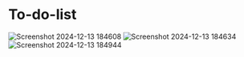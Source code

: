 # To-do-list
![Screenshot 2024-12-13 184608](https://github.com/user-attachments/assets/bc244299-42d8-4b44-b8c4-3e9de847e2a3)
![Screenshot 2024-12-13 184634](https://github.com/user-attachments/assets/4e890850-ee0b-4faf-aba6-0f4aebbbc777)
![Screenshot 2024-12-13 184944](https://github.com/user-attachments/assets/e6d1d6d3-8873-4384-8f7c-396d5a512b1a)
